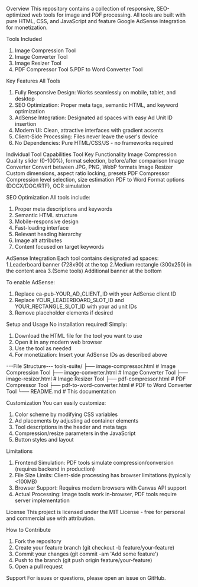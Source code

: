 Overview
This repository contains a collection of responsive, SEO-optimized web tools for image and PDF processing. All tools are built with pure HTML, CSS, and JavaScript and feature Google AdSense integration for monetization.

Tools Included
1. Image Compression Tool
2. Image Converter Tool
3. Image Resizer Tool
4. PDF Compressor Tool
5.PDF to Word Converter Tool

Key Features
All Tools
1. Fully Responsive Design: Works seamlessly on mobile, tablet, and desktop
2. SEO Optimization: Proper meta tags, semantic HTML, and keyword optimization
3. AdSense Integration: Designated ad spaces with easy Ad Unit ID insertion
4. Modern UI: Clean, attractive interfaces with gradient accents
5. Client-Side Processing: Files never leave the user's device
6. No Dependencies: Pure HTML/CSS/JS - no frameworks required

Individual Tool Capabilities
Tool	                   Key Functionality
Image Compression	       Quality slider (0-100%), format selection, before/after comparison
Image Converter	         Convert between JPG, PNG, WebP formats
Image Resizer	           Custom dimensions, aspect ratio locking, presets
PDF Compressor	         Compression level selection, size estimation
PDF to Word	             Format options (DOCX/DOC/RTF), OCR simulation


SEO Optimization
All tools include:
1. Proper meta descriptions and keywords
2. Semantic HTML structure
3. Mobile-responsive design
4. Fast-loading interface
5. Relevant heading hierarchy
6. Image alt attributes
7. Content focused on target keywords

AdSense Integration
Each tool contains designated ad spaces:
1.Leaderboard banner (728x90) at the top
2.Medium rectangle (300x250) in the content area
3.(Some tools) Additional banner at the bottom

To enable AdSense:
1. Replace ca-pub-YOUR_AD_CLIENT_ID with your AdSense client ID
2. Replace YOUR_LEADERBOARD_SLOT_ID and YOUR_RECTANGLE_SLOT_ID with your ad unit IDs
3. Remove placeholder elements if desired

Setup and Usage
No installation required! Simply:
1. Download the HTML file for the tool you want to use
2. Open it in any modern web browser
3. Use the tool as needed
4. For monetization: Insert your AdSense IDs as described above
   
---File Structure---
tools-suite/
├── image-compressor.html          # Image Compression Tool
├── image-converter.html           # Image Converter Tool
├── image-resizer.html             # Image Resizer Tool
├── pdf-compressor.html            # PDF Compressor Tool
├── pdf-to-word-converter.html     # PDF to Word Converter Tool
└── README.md                      # This documentation


Customization
You can easily customize:

1. Color scheme by modifying CSS variables
2. Ad placements by adjusting ad container elements
3. Tool descriptions in the header and meta tags
4. Compression/resize parameters in the JavaScript
5. Button styles and layout

Limitations
1. Frontend Simulation: PDF tools simulate compression/conversion (requires backend in production)
2. File Size Limits: Client-side processing has browser limitations (typically <100MB)
3. Browser Support: Requires modern browsers with Canvas API support
4. Actual Processing: Image tools work in-browser, PDF tools require server implementation

License
This project is licensed under the MIT License - free for personal and commercial use with attribution.

How to Contribute
1. Fork the repository
2. Create your feature branch (git checkout -b feature/your-feature)
3. Commit your changes (git commit -am 'Add some feature')
4. Push to the branch (git push origin feature/your-feature)
5. Open a pull request

Support
For issues or questions, please open an issue on GitHub.
